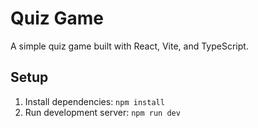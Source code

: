# Quiz Game

A simple quiz game built with React, Vite, and TypeScript.

## Setup

1. Install dependencies: `npm install`
2. Run development server: `npm run dev`